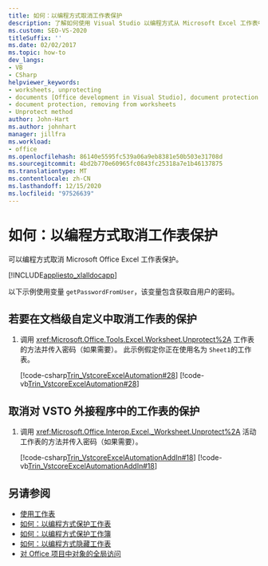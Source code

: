 ```yaml
---
title: 如何：以编程方式取消工作表保护
description: 了解如何使用 Visual Studio 以编程方式从 Microsoft Excel 工作表中移除保护。
ms.custom: SEO-VS-2020
titleSuffix: ''
ms.date: 02/02/2017
ms.topic: how-to
dev_langs:
- VB
- CSharp
helpviewer_keywords:
- worksheets, unprotecting
- documents [Office development in Visual Studio], document protection
- document protection, removing from worksheets
- Unprotect method
author: John-Hart
ms.author: johnhart
manager: jillfra
ms.workload:
- office
ms.openlocfilehash: 86140e5595fc539a06a9eb8381e50b503e31708d
ms.sourcegitcommit: 4bd2b770e60965fc0843fc25318a7e1b46137875
ms.translationtype: MT
ms.contentlocale: zh-CN
ms.lasthandoff: 12/15/2020
ms.locfileid: "97526639"
---
```

# <a name="how-to-programmatically-remove-protection-from-worksheets"></a>如何：以编程方式取消工作表保护
  可以编程方式取消 Microsoft Office Excel 工作表保护。

 [!INCLUDE[appliesto_xlalldocapp](../vsto/includes/appliesto-xlalldocapp-md.md)]

 以下示例使用变量 `getPasswordFromUser`，该变量包含获取自用户的密码。

## <a name="to-unprotect-a-worksheet-in-a-document-level-customization"></a>若要在文档级自定义中取消工作表的保护

1. 调用 <xref:Microsoft.Office.Tools.Excel.Worksheet.Unprotect%2A> 工作表的方法并传入密码（如果需要）。 此示例假定你正在使用名为 `Sheet1`的工作表。

     [!code-csharp[Trin_VstcoreExcelAutomation#28](../vsto/codesnippet/CSharp/Trin_VstcoreExcelAutomationCS/Sheet1.cs#28)]
     [!code-vb[Trin_VstcoreExcelAutomation#28](../vsto/codesnippet/VisualBasic/Trin_VstcoreExcelAutomation/Sheet1.vb#28)]

## <a name="to-unprotect-a-worksheet-in-a-vsto-add-in"></a>取消对 VSTO 外接程序中的工作表的保护

1. 调用 <xref:Microsoft.Office.Interop.Excel._Worksheet.Unprotect%2A> 活动工作表的方法并传入密码（如果需要）。

     [!code-csharp[Trin_VstcoreExcelAutomationAddIn#18](../vsto/codesnippet/CSharp/trin_vstcoreexcelautomationaddin/ThisAddIn.cs#18)]
     [!code-vb[Trin_VstcoreExcelAutomationAddIn#18](../vsto/codesnippet/VisualBasic/trin_vstcoreexcelautomationaddin/ThisAddIn.vb#18)]

## <a name="see-also"></a>另请参阅
- [使用工作表](../vsto/working-with-worksheets.md)
- [如何：以编程方式保护工作表](../vsto/how-to-programmatically-protect-worksheets.md)
- [如何：以编程方式保护工作簿](../vsto/how-to-programmatically-protect-workbooks.md)
- [如何：以编程方式隐藏工作表](../vsto/how-to-programmatically-hide-worksheets.md)
- [对 Office 项目中对象的全局访问](../vsto/global-access-to-objects-in-office-projects.md)
